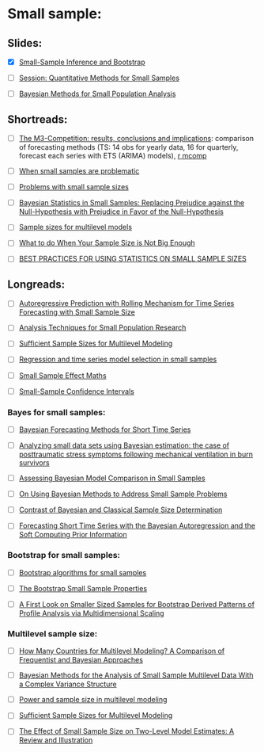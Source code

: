 # Small sample:

## Slides:

- [x] [Small-Sample Inference and Bootstrap ](https://ocw.mit.edu/courses/sloan-school-of-management/15-450-analytics-of-finance-fall-2010/lecture-notes/MIT15_450F10_lec09.pdf )


- [ ] [Session: Quantitative Methods for Small Samples](http://www.greo.ca/en/greo-resource/resources/Documents/Bondy-Quantitative-Methods-for-Small-Samples-.pdf)

- [ ] [Bayesian Methods for Small Population Analysis](https://sites.nationalacademies.org/cs/groups/dbassesite/documents/webpage/dbasse_184766.pdf)



## Shortreads:

- [ ] [The M3-Competition: results, conclusions and implications](https://pdfs.semanticscholar.org/8461/b79f9747a0caee85522c49bd4655c64e10fb.pdf): comparison of forecasting methods (TS: 14 obs for yearly data, 16 for quarterly,  forecast each series with ETS (ARIMA)
models), [r mcomp](https://cran.r-project.org/web/packages/Mcomp/index.html)


- [ ] [When small samples are problematic](http://eiko-fried.com/small-samples-can-be-inherently-problematic/) 

- [ ] [Problems with small sample sizes](https://garstats.wordpress.com/2017/02/04/small-sample-sizes/amp/)


- [ ] [Bayesian Statistics in Small Samples: Replacing Prejudice against the Null-Hypothesis with Prejudice in Favor of the Null-Hypothesis](https://replicationindex.wordpress.com/2015/02/02/bayesian-statistics-in-small-samples-replacing-prejudice-against-the-null-hypothesis-with-prejudice-in-favor-of-the-null-hypothesis/amp/)

- [ ] [Sample sizes for multilevel models](http://www.bristol.ac.uk/cmm/learning/multilevel-models/samples.html)


- [ ] [What to do When Your Sample Size is Not Big Enough](http://www.statisticssolutions.com/what-to-do-when-your-sample-size-is-not-big-enough/)

- [ ] [BEST PRACTICES FOR USING STATISTICS ON SMALL SAMPLE SIZES](https://measuringu.com/small-n/)


## Longreads:

- [ ] [Autoregressive Prediction with Rolling Mechanism for Time Series Forecasting with Small Sample Size](https://www.hindawi.com/journals/mpe/2014/572173/)

- [ ] [Analysis Techniques for Small Population Research](https://www.nap.edu/read/25112/chapter/8)

- [ ] [Sufficient Sample Sizes for Multilevel Modeling](http://www.joophox.net/publist/methodology05.pdf)

- [ ] [Regression and time series model selection in small samples](https://www.stat.berkeley.edu/~binyu/summer08/Hurvich.AICc.pdf)

- [ ] [Small Sample Effect Maths](https://projecteuclid.org/download/pdf_1/euclid.aos/1176350838)

- [ ] [Small-Sample Confidence Intervals](https://www.jstor.org/stable/2289779?seq=1#page_scan_tab_contents)

### Bayes for small samples:

- [ ] [Bayesian Forecasting Methods for Short Time Series ](http://allman.rhon.itam.mx/~mendoza/Foresight.pdf)

- [ ] [Analyzing small data sets using Bayesian estimation: the case of posttraumatic stress symptoms following mechanical ventilation in burn survivors](https://www.ncbi.nlm.nih.gov/pmc/articles/PMC4357639/)

- [ ] [Assessing Bayesian Model Comparison in Small Samples](https://www.dallasfed.org/~/media/documents/institute/wpapers/2014/0189.pdf)

- [ ] [On Using Bayesian Methods to Address Small Sample Problems](https://www.tandfonline.com/doi/abs/10.1080/10705511.2016.1186549?src=recsys&journalCode=hsem20)
 
- [ ] [Contrast of Bayesian and Classical Sample Size Determination](https://digitalcommons.wayne.edu/cgi/viewcontent.cgi?article=1982&context=jmasm)

- [ ] [Forecasting Short Time Series with the Bayesian Autoregression and the Soft Computing Prior Information](https://link.springer.com/chapter/10.1007/978-3-319-10765-3_10)



### Bootstrap for small samples:

- [ ] [Bootstrap algorithms for small samples](https://www.sciencedirect.com/science/article/pii/0378375891900135)

- [ ] [The Bootstrap Small Sample Properties](http://faculty.washington.edu/fscholz/Reports/bootstrap-report.pdf)


- [ ] [A First Look on Smaller Sized Samples for Bootstrap Derived Patterns of Profile Analysis via Multidimensional Scaling](http://ibmi.mf.uni-lj.si/mz/2013/no-1/Bratkovic2013.pdf)




### Multilevel sample size: 

- [ ] [How Many Countries for Multilevel Modeling? A Comparison of Frequentist and Bayesian Approaches](https://onlinelibrary.wiley.com/doi/abs/10.1111/ajps.12001)

- [ ] [Bayesian Methods for the Analysis of Small Sample Multilevel Data With a Complex Variance Structure](https://www.researchgate.net/publication/233410117_Bayesian_Methods_for_the_Analysis_of_Small_Sample_Multilevel_Data_With_a_Complex_Variance_Structure)

- [ ] [Power and sample size in multilevel modeling](http://www.stats.ox.ac.uk/~snijders/PowerSampleSizeMultilevel.pdf)

- [ ] [Sufficient Sample Sizes for Multilevel Modeling](http://joophox.net/publist/methodology05.pdf)

- [ ] [The Effect of Small Sample Size on Two-Level Model Estimates: A Review and Illustration](https://link.springer.com/article/10.1007%2Fs10648-014-9287-x)



